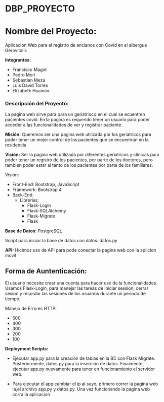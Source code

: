 # DBP_PROYECTO

# **Nombre del Proyecto:**
Aplicación Web para el registro de ancianos con Covid en el albergue Gerovitalis

**Integrantes:**
- Francisco Magot
- Pedro Mori
- Sebastian Meza
- Luis David Torres
- Elizabeth Huamán

### **Descripción del Proyecto:**
La pagina web sirve para para un geriatrioco en el cual se ecuentren pacientes covid. En la pagina es requerido tener un usuario para poder acceder a las funcionalidades de ver y registrar paciente.

**Misión:**
Queremos ser una pagina web utilizada por los geriatricos para poder tener un mejor control de los pacientes que se encuentran en la residencia.

**Visión:**
Ser la pagina web utilizada por diferentes geriatricos y clinicas para poder tener un registro de los pacientes, por parte de los doctores, pero tambien poder estar al tanto de los pacientes por parte de los familiares.

Visión:

- Front-End: Bootstrap, JavaScript
- Framework: Bootstrap 4
- Back-End: 
    - Librerias:
        - Flask-Login
        - Flask-SQLAlchemy
        - Flask-Migrate
        - Flask
    

**Base de Datos:**
PostgreSQL

Script para iniciar la base de datos con datos: datos.py

**API:**
Hicimos uso de API para pode conectar la pagina web con la aplicion movil

## **Forma de Auntenticación:**
El usuario necesita crear una cuenta para hacer uso de la funcionalidades. 
Usamos Flask-Login, para manejar las tareas de iniciar session, cerrar sesion y recordar las sesiones de los usuarios durante un periodo de tiempo.

Manejo de Errores HTTP:
- 500
- 400
- 300
- 200
- 100

**Deployment Scripts:** 
- Ejecutar app.py para la creación de tablas en la BD con Flask Migrate. Posteriormente, datos.py para la inserción de datos. Finalmente, ejecutar app.py nuevamente para tener en funcionamiento el servidor web. 

- Para ejecutar el app cambiar el ip al suyo, primero correr la pagina web la,el archivo app.py y datos.py. Una vez funcionando la pagina web corra la aplicacion
